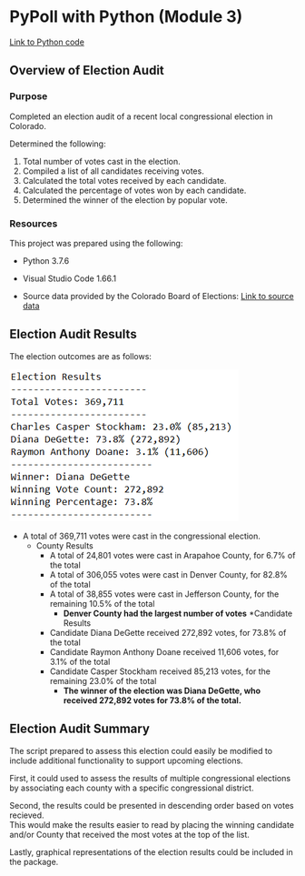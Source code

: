 # PyPoll with Python (Module 3)

[Link to Python code](PyPoll_Challenge.py)

## Overview of Election Audit

### Purpose
Completed an election audit of a recent local congressional election in Colorado.

Determined the following:
1. Total number of votes cast in the election.
2. Compiled a list of all candidates receiving votes.
3. Calculated the total votes received by each candidate.
4. Calculated the percentage of votes won by each candidate.
5. Determined the winner of the election by popular vote.

### Resources

This project was prepared using the following:
* Python 3.7.6
* Visual Studio Code 1.66.1

* Source data provided by the Colorado Board of Elections:  [Link to source data](Resources/election_results.csv)

## Election Audit Results
The election outcomes are as follows:

![Summary_Image](Resources/election_summary.PNG)

* A total of 369,711 votes were cast in the congressional election.
	* County Results
		* A total of 24,801 votes were cast in Arapahoe County, for 6.7% of the total
		* A total of 306,055 votes were cast in Denver County, for 82.8% of the total
		* A total of 38,855 votes were cast in Jefferson County, for the remaining 10.5% of the total
			* __Denver County had the largest number of votes__
	*Candidate Results
		* Candidate Diana DeGette received 272,892 votes, for 73.8% of the total
		* Candidate Raymon Anthony Doane received 11,606 votes, for 3.1% of the total
		* Candidate Casper Stockham received 85,213 votes, for the remaining 23.0% of the total
			* __The winner of the election was Diana DeGette, who received 272,892 votes for 73.8% of the total.__

## Election Audit Summary
The script prepared to assess this election could easily be modified to include additional functionality to support upcoming elections.

First, it could used to assess the results of multiple congressional elections by associating each county with a specific congressional district.   

Second, the results could be presented in descending order based on votes recieved.  
This would make the results easier to read by placing the winning candidate and/or County that received the most votes at the top of the list.

Lastly, graphical representations of the election results could be included in the package.
